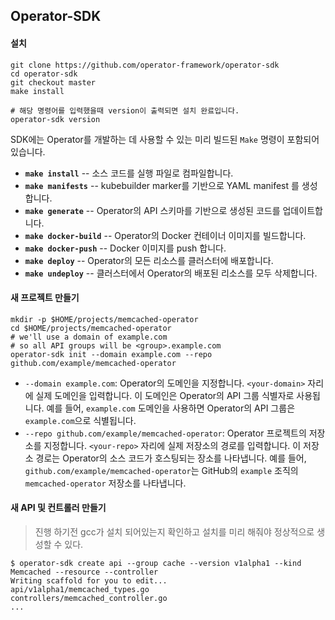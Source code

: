 ## Operator-SDK

#### 설치

```
git clone https://github.com/operator-framework/operator-sdk
cd operator-sdk
git checkout master
make install

# 해당 명령어를 입력했을때 version이 출력되면 설치 완료입니다. 
operator-sdk version
```

SDK에는 Operator를 개발하는 데 사용할 수 있는 미리 빌드된 `Make` 명령이 포함되어 있습니다.

- **`make install`** -- 소스 코드를 실행 파일로 컴파일합니다.
- **`make manifests`** -- kubebuilder marker를 기반으로 YAML manifest 를 생성합니다.
- **`make generate`** -- Operator의 API 스키마를 기반으로 생성된 코드를 업데이트합니다.
- **`make docker-build`** -- Operator의 Docker 컨테이너 이미지를 빌드합니다.
- **`make docker-push`** -- Docker 이미지를 push 합니다.
- **`make deploy`** -- Operator의 모든 리소스를 클러스터에 배포합니다.
- **`make undeploy`** -- 클러스터에서 Operator의 배포된 리소스를 모두 삭제합니다.



#### 새 프로젝트 만들기

```
mkdir -p $HOME/projects/memcached-operator
cd $HOME/projects/memcached-operator
# we'll use a domain of example.com
# so all API groups will be <group>.example.com
operator-sdk init --domain example.com --repo github.com/example/memcached-operator
```

- `--domain example.com`: Operator의 도메인을 지정합니다. `<your-domain>` 자리에 실제 도메인을 입력합니다. 이 도메인은 Operator의 API 그룹 식별자로 사용됩니다. 예를 들어, `example.com` 도메인을 사용하면 Operator의 API 그룹은 `example.com`으로 식별됩니다.
- `--repo github.com/example/memcached-operator`: Operator 프로젝트의 저장소를 지정합니다. `<your-repo>` 자리에 실제 저장소의 경로를 입력합니다. 이 저장소 경로는 Operator의 소스 코드가 호스팅되는 장소를 나타냅니다. 예를 들어, `github.com/example/memcached-operator`는 GitHub의 `example` 조직의 `memcached-operator` 저장소를 나타냅니다.

#### 새 API 및 컨트롤러 만들기

> 진행 하기전 gcc가 설치 되어있는지 확인하고 설치를 미리 해줘야 정상적으로 생성할 수 있다.

```
$ operator-sdk create api --group cache --version v1alpha1 --kind Memcached --resource --controller
Writing scaffold for you to edit...
api/v1alpha1/memcached_types.go
controllers/memcached_controller.go
...
```



